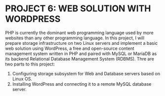 # PROJECT 6: WEB SOLUTION WITH WORDPRESS
PHP is currently the dominant web programming language used by more websites than any other programming language. In this project, I will prepare storage infrastructure on two Linux servers and implement a basic web solution using WordPress, a free and open-source content management system written in PHP and paired with MySQL or MariaDB as its backend Relational Database Management System (RDBMS).
Thre are two parts to this project:
  1. Configuring storage subsystem for Web and Database servers based on Linux OS.
  2. Installing WordPress and connecting it to a remote MySQL database server.
